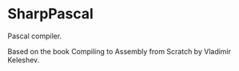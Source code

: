 # SharpPascal

Pascal compiler.

Based on the book Compiling to Assembly from Scratch by Vladimir Keleshev.
